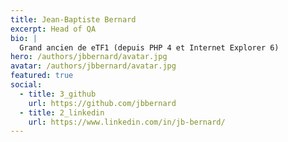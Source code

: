 ```yaml
---
title: Jean-Baptiste Bernard
excerpt: Head of QA
bio: |
  Grand ancien de eTF1 (depuis PHP 4 et Internet Explorer 6)
hero: /authors/jbbernard/avatar.jpg
avatar: /authors/jbbernard/avatar.jpg
featured: true
social:
  - title: 3_github
    url: https://github.com/jbbernard
  - title: 2_linkedin
    url: https://www.linkedin.com/in/jb-bernard/
---
```

